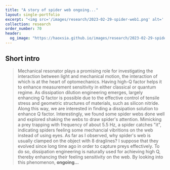 ```yaml
---
title: "A story of spider web ongoing..."
layout: single-portfolio
excerpt: "<img src='/images/research/2023-02-29-spider-web1.png' alt=''>"
collection: research
order_number: 70
header: 
  og_image: "https://haoxsia.github.io/images/research/2023-02-29-spider-web1.png"
---
```


## Short intro

> Mechanical resonator plays a promising role for investigating the interaction between light and mechanical motion, the interaction of which is at the heart of optomechanics. Having high-Q factor helps it to enhance measurement sensitivity in either classical or quantum regime. As dissipation dilution engineering emerges, largely enhancing Q factor is possible due to the effective control of tensile stress and geometric structures of materials, such as silicon nitride. Along this way, we are interested in finding a dissipation solution to enhance Q factor. Interestingly, we found some spider webs done well and explored shaking the webs to draw spider's attention. Mimicking a prey trapping with frequency of about 5.5 Hz, a spider catches "it", indicating spiders feeling some mechancial vibritions on the web instead of using eyes. As far as I observed, why spider's web is usually clamped on the object with 8 draglines? I suppose that they evolved since long time ago in order to capture preys effectively. To do so, dissipation engineering is naturally used for achieving high Q, thereby enhancing their feeling sensitivity on the web. By looking into this phenomenon, **ongoing...**


